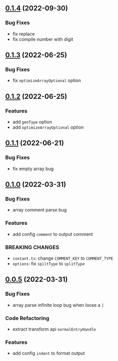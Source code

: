 ## [0.1.4](https://github.com/ChpShy/json2ts/compare/v0.1.3...v0.1.4) (2022-09-30)

### Bug Fixes
- fix replace
- fix compile number with digit

## [0.1.3](https://github.com/ChpShy/json2ts/compare/v0.1.2...v0.1.3) (2022-06-25)

### Bug Fixes
- fix `optimizeArrayOptional` option

## [0.1.2](https://github.com/ChpShy/json2ts/compare/v0.1.1...v0.1.2) (2022-06-25)

### Features
- add `genType` option
- add `optimizeArrayOptional` option

## [0.1.1](https://github.com/ChpShy/json2ts/compare/v0.1.0...v0.1.1) (2022-06-21)

### Bug Fixes
- fix empty array bug

## [0.1.0](https://github.com/ChpShy/json2ts/compare/v0.0.5...v0.1.0) (2022-03-31)

### Bug Fixes
- array comment parse bug
### Features
- add config `comment` to output comment
### BREAKING CHANGES
- `contant.ts`: change `COMMENT_KEY` to  `COMMENT_TYPE`
- `options`: fix `spiltType` to  `splitType`


## [0.0.5](https://github.com/ChpShy/json2ts/compare/v0.0.4...v0.0.5) (2022-03-31)
### Bug Fixes
- array parse infinite loop bug when loose a `]`
### Code Refactoring
- extract transform api `normalEntryHandle`
### Features
- add config `indent` to format output